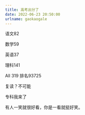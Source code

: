 ```yaml
---
title: 高考出分了
date: 2022-06-23 20:50:00
urlname: gaokaogale
---
```

语文82

数学59

英语37

理科141

All 319 排名93725


复读？不可能

专科我来了

<!-- Body -->
<p id="badsoup">有人一笑就很好看，你是一看就挺好笑。</p>

<!-- Footer -->
<script>
  var xhr = new XMLHttpRequest();
  xhr.open('get', 'https://www.7ed.net/soup/api');
  xhr.onreadystatechange = function () {
    if (xhr.readyState === 4) {
      var data = JSON.parse(xhr.responseText);
      var badsoup = document.getElementById('badsoup');
      badsoup.innerText = data.badsoup;
    }
  }
  xhr.send();
</script>
